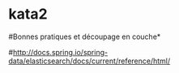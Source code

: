 # kata2
#Bonnes pratiques et découpage en couche*

#http://docs.spring.io/spring-data/elasticsearch/docs/current/reference/html/


